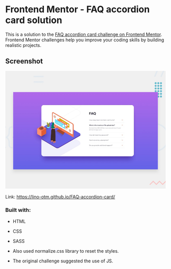 # Frontend Mentor - FAQ accordion card solution

This is a solution to the [FAQ accordion card challenge on Frontend Mentor](https://www.frontendmentor.io/challenges/faq-accordion-card-XlyjD0Oam). Frontend Mentor challenges help you improve your coding skills by building realistic projects. 

## Screenshot

![](/design/desktop-preview.jpg)

Link: https://lino-otm.github.io/FAQ-accordion-card/

### Built with:

- HTML
- CSS
- SASS

- Also used normalize.css library to reset the styles.

* The original challenge suggested the use of JS.
